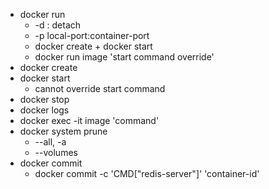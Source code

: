 - docker run
  - -d : detach
  - -p local-port:container-port
  - docker create + docker start
  - docker run image 'start command override'
- docker create
- docker start
  - cannot override start command
- docker stop
- docker logs
- docker exec -it image 'command'
- docker system prune
  - --all, -a
  - --volumes
- docker commit
  - docker commit -c 'CMD["redis-server"]' 'container-id'
